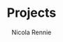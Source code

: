 ---
title: Projects
description: "Overview of academic research and data science projects."
author: "Nicola Rennie"
show_post_thumbnail: true
images:
- featured.png
show_author_byline: false
show_post_date: false
type: projects
layout: list-grid 
cascade:    
  show_author_byline: true
  show_post_date: false
  show_comments: false
---